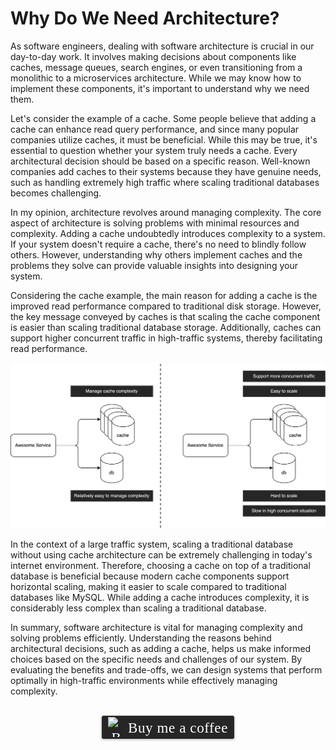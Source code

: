 # Why Do We Need Architecture?
As software engineers, dealing with software architecture is crucial in our day-to-day work. It involves making decisions about components like caches, message queues, search engines, or even transitioning from a monolithic to a microservices architecture. While we may know how to implement these components, it's important to understand why we need them.

Let's consider the example of a cache. Some people believe that adding a cache can enhance read query performance, and since many popular companies utilize caches, it must be beneficial. While this may be true, it's essential to question whether your system truly needs a cache. Every architectural decision should be based on a specific reason. Well-known companies add caches to their systems because they have genuine needs, such as handling extremely high traffic where scaling traditional databases becomes challenging.

In my opinion, architecture revolves around managing complexity. The core aspect of architecture is solving problems with minimal resources and complexity. Adding a cache undoubtedly introduces complexity to a system. If your system doesn't require a cache, there's no need to blindly follow others. However, understanding why others implement caches and the problems they solve can provide valuable insights into designing your system.

Considering the cache example, the main reason for adding a cache is the improved read performance compared to traditional disk storage. However, the key message conveyed by caches is that scaling the cache component is easier than scaling traditional database storage. Additionally, caches can support higher concurrent traffic in high-traffic systems, thereby facilitating read performance.

![](../assets/resources/architecture/cache-architecture-1.png)

In the context of a large traffic system, scaling a traditional database without using cache architecture can be extremely challenging in today's internet environment. Therefore, choosing a cache on top of a traditional database is beneficial because modern cache components support horizontal scaling, making it easier to scale compared to traditional databases like MySQL. While adding a cache introduces complexity, it is considerably less complex than scaling a traditional database.

In summary, software architecture is vital for managing complexity and solving problems efficiently. Understanding the reasons behind architectural decisions, such as adding a cache, helps us make informed choices based on the specific needs and challenges of our system. By evaluating the benefits and trade-offs, we can design systems that perform optimally in high-traffic environments while effectively managing complexity.

<br>
<center>
<style>.bmc-button img{width: 27px !important;margin-bottom: 1px !important;box-shadow: none !important;border: none !important;vertical-align: middle !important;}.bmc-button{line-height: 36px !important;height:37px !important;text-decoration: none !important;display:inline-flex !important;color:#ffffff !important;background-color:#262626 !important;border-radius: 3px !important;border: 1px solid transparent !important;padding: 1px 9px !important;font-size: 23px !important;letter-spacing: 0.6px !important;box-shadow: 0px 1px 2px rgba(190, 190, 190, 0.5) !important;-webkit-box-shadow: 0px 1px 2px 2px rgba(190, 190, 190, 0.5) !important;margin: 0 auto !important;font-family:'Cookie', cursive !important;-webkit-box-sizing: border-box !important;box-sizing: border-box !important;-o-transition: 0.3s all linear !important;-webkit-transition: 0.3s all linear !important;-moz-transition: 0.3s all linear !important;-ms-transition: 0.3s all linear !important;transition: 0.3s all linear !important;}.bmc-button:hover, .bmc-button:active, .bmc-button:focus {-webkit-box-shadow: 0px 1px 2px 2px rgba(190, 190, 190, 0.5) !important;text-decoration: none !important;box-shadow: 0px 1px 2px 2px rgba(190, 190, 190, 0.5) !important;opacity: 0.85 !important;color:#ffffff !important;}</style><link href="https://fonts.googleapis.com/css?family=Cookie" rel="stylesheet"><a class="bmc-button" target="_blank" href="https://www.buymeacoffee.com/raychongtk"><img src="https://www.buymeacoffee.com/assets/img/BMC-btn-logo.svg" alt="Buy me a coffee"><span style="margin-left:5px">Buy me a coffee</span></a>
</center>